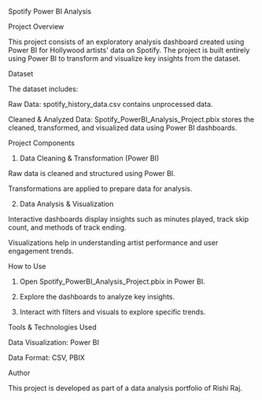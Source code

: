 Spotify Power BI Analysis

Project Overview

This project consists of an exploratory analysis dashboard created using Power BI for Hollywood artists' data on Spotify. The project is built entirely using Power BI to transform and visualize key insights from the dataset.

Dataset

The dataset includes:

Raw Data: spotify_history_data.csv contains unprocessed data.

Cleaned & Analyzed Data: Spotify_PowerBI_Analysis_Project.pbix stores the cleaned, transformed, and visualized data using Power BI dashboards.

Project Components

1. Data Cleaning & Transformation (Power BI)

Raw data is cleaned and structured using Power BI.

Transformations are applied to prepare data for analysis.

2. Data Analysis & Visualization

Interactive dashboards display insights such as minutes played, track skip count, and methods of track ending.

Visualizations help in understanding artist performance and user engagement trends.

How to Use

1. Open Spotify_PowerBI_Analysis_Project.pbix in Power BI.

2. Explore the dashboards to analyze key insights.

3. Interact with filters and visuals to explore specific trends.

Tools & Technologies Used

Data Visualization: Power BI

Data Format: CSV, PBIX

Author

This project is developed as part of a data analysis portfolio of Rishi Raj.
